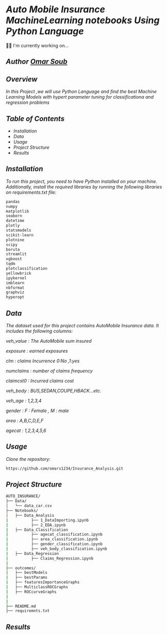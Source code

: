 # *Auto Mobile Insurance MachineLearning notebooks Using Python Language*

👩‍💻 I'm currently working on...


## *Author  [Omar Soub](https://github.com/omars1234)*

## *Overview*


*In this Project ,we will use Python Language and find the best Machine Learning Models with hypert parameter tuning for classificationa and regression problems*

## *Table of Contents*

*  *Installation*  
*  *Data*  
*  *Usage*  
*  *Project Structure*  
*  *Results*  

## *Installation*  
*To run this project, you need to have Python installed on your machine. Additionally, install the required libraries by running the following libraries on requirements.txt file:*

```bash
pandas
numpy
matplotlib
seaborn
datetime
plotly
statsmodels
scikit-learn
plotnine
scipy
boruta
streamlit
xgboost
tqdm
plotclassification
yellowbrick
ipykernel
imblearn
nbformat
graphviz
hyperopt
```

## *Data*  
*The dataset used for this project contains AutoMobile Insurance data. It includes the following columns:*


*veh_value : The AutoMobile sum insured*

*exposure : earned exposures*

*clm : claims Incurrence  0:No ,1:yes*

*numclaims : number of claims frequency*

*claimcst0 :  Incurred claims cost*

*veh_body : BUS,SEDAN,COUPE,HBACK...etc.*

*veh_age : 1,2,3,4*

*gender : F : Female , M : male*

*area : A,B,C,D,E,F*

*agecat : 1,2,3,4,5,6*


## *Usage*

*Clone the repository:*


```bash
https://github.com/omars1234/Insurance_Analysis.git
```

## *Project Structure*


```bash
AUTO_INSURANCE/
├── Data/
│   └── data_car.csv
├── Notebooks/
│   ├── Data_Analysis
|          ├── 1_DataImporting.ipynb
|          ├── 2_EDA.ipynb
|   ├── Data_Classification
|          ├── agecat_classification.ipynb
|          ├── area_classification.ipynb
|          ├── gender_classification.ipynb
|          ├── veh_body_classification.ipynb
|   ├── Data_Regression
|          ├── Claims_Regression.ipynb
|   
├── outcomes/
|   ├── bestModels
|   ├── bestParams
|   ├── featuresImportanceGraphs
|   ├── MulticlassROCGraphs
|   ├── ROCcurveGraphs
|
|
├── README.md
├── requiremnts.txt
```

## *Results*


